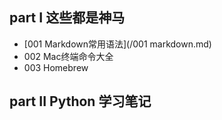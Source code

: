 ## part I 这些都是神马

- [001 Markdown常用语法](/001 markdown.md)
- 002 Mac终端命令大全
- 003 Homebrew

## part II Python 学习笔记

